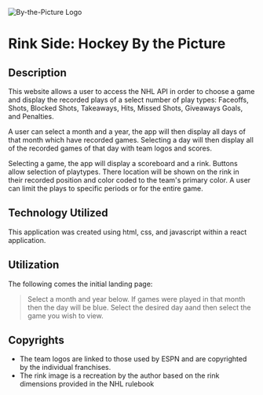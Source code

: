 ![By-the-Picture Logo](/public/Logo.png)

# Rink Side: Hockey By the Picture

## Description

This website allows a user to access the NHL API  in order to choose a game and display the recorded plays of a select number of play types: Faceoffs, Shots, Blocked Shots, Takeaways, Hits, Missed Shots, Giveaways Goals, and Penalties.

A user can select a month and a year, the app will then display all days of that month which have recorded games. Selecting a day will then display all of the recorded games of that day with team logos and scores. 

Selecting a game, the app will display a scoreboard and a rink. Buttons allow selection of playtypes. There location will be shown on the rink in their recorded position and color coded to the team's primary color. A user can limit the plays to specific periods or for the entire game.

## Technology Utilized

This application was created using html, css, and javascript within a react application. 

## Utilization

The following comes the initial landing page:

> Select a month and year below. If games were played in that month then the day will be blue. Select the desired day aand then select the game you wish to view.

## Copyrights

* The team logos are linked to those used by ESPN and are copyrighted by the individual franchises.
* The rink image is a recreation by the author based on the rink dimensions provided in the NHL rulebook
